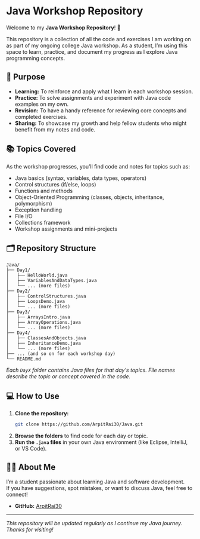 # Java Workshop Repository

Welcome to my **Java Workshop Repository**! 👋

This repository is a collection of all the code and exercises I am working on as part of my ongoing college Java workshop. As a student, I’m using this space to learn, practice, and document my progress as I explore Java programming concepts.

## 🎯 Purpose

- **Learning:** To reinforce and apply what I learn in each workshop session.
- **Practice:** To solve assignments and experiment with Java code examples on my own.
- **Revision:** To have a handy reference for reviewing core concepts and completed exercises.
- **Sharing:** To showcase my growth and help fellow students who might benefit from my notes and code.

## 📚 Topics Covered

As the workshop progresses, you’ll find code and notes for topics such as:

- Java basics (syntax, variables, data types, operators)
- Control structures (if/else, loops)
- Functions and methods
- Object-Oriented Programming (classes, objects, inheritance, polymorphism)
- Exception handling
- File I/O
- Collections framework
- Workshop assignments and mini-projects

## 🗂️ Repository Structure

```
Java/
├── Day1/
│   ├── HelloWorld.java
│   ├── VariablesAndDataTypes.java
│   └── ... (more files)
├── Day2/
│   ├── ControlStructures.java
│   ├── LoopsDemo.java
│   └── ... (more files)
├── Day3/
│   ├── ArraysIntro.java
│   ├── ArrayOperations.java
│   └── ... (more files)
├── Day4/
│   ├── ClassesAndObjects.java
│   ├── InheritanceDemo.java
│   └── ... (more files)
├── ... (and so on for each workshop day)
└── README.md
```
*Each `DayX` folder contains Java files for that day's topics. File names describe the topic or concept covered in the code.*

## 💻 How to Use

1. **Clone the repository:**
   ```bash
   git clone https://github.com/ArpitRai30/Java.git
   ```
2. **Browse the folders** to find code for each day or topic.
3. **Run the `.java` files** in your own Java environment (like Eclipse, IntelliJ, or VS Code).

## 🙋‍♂️ About Me

I’m a student passionate about learning Java and software development.  
If you have suggestions, spot mistakes, or want to discuss Java, feel free to connect!

- **GitHub:** [ArpitRai30](https://github.com/ArpitRai30)

---

*This repository will be updated regularly as I continue my Java journey. Thanks for visiting!*

